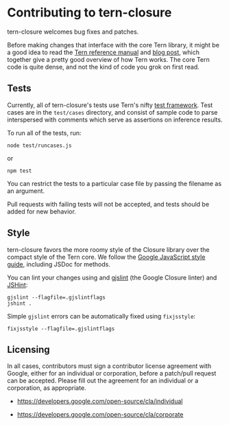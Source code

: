 # Contributing to tern-closure

tern-closure welcomes bug fixes and patches.

Before making changes that interface with the core Tern library, it might be a
good idea to read the [Tern reference manual][tern-ref] and [blog
post][tern-blog], which together give a pretty good overview of how Tern works.
The core Tern code is quite dense, and not the kind of code you grok on first
read.

## Tests

Currently, all of tern-closure's tests use Tern's nifty [test
framework][tern-tests]. Test cases are in the `test/cases` directory, and
consist of sample code to parse interspersed with comments which serve as
assertions on inference results.

To run all of the tests, run:

```
node test/runcases.js
```

or

```
npm test
```

You can restrict the tests to a particular case file by passing the filename as
an argument.

Pull requests with failing tests will not be accepted, and tests should be added
for new behavior.


## Style

tern-closure favors the more roomy style of the Closure library over the compact
style of the Tern core. We follow the [Google JavaScript style guide][jsstyle],
including JSDoc for methods.

You can lint your changes using and [gjslint][gjslint] (the Google Closure
linter) and [JSHint][jshint]:

```
gjslint --flagfile=.gjslintflags
jshint .
```

Simple `gjslint` errors can be automatically fixed using `fixjsstyle`:

```
fixjsstyle --flagfile=.gjslintflags
```

## Licensing

In all cases, contributors must sign a contributor license agreement with
Google,
either for an individual or corporation, before a patch/pull request can be
accepted. Please fill out the agreement for an individual or a
corporation, as appropriate.

* https://developers.google.com/open-source/cla/individual

* https://developers.google.com/open-source/cla/corporate

[tern-ref]: http://ternjs.net/doc/manual.html
[tern-blog]: http://marijnhaverbeke.nl/blog/tern.html
[tern-tests]: https://github.com/marijnh/tern/blob/master/test/runcases.js
[jsstyle]: http://google-styleguide.googlecode.com/svn/trunk/javascriptguide.xml
[jshint]: http://www.jshint.com/
[gjslint]: https://developers.google.com/closure/utilities/
